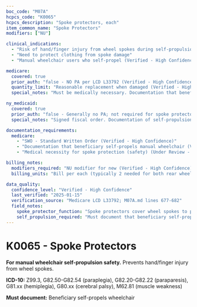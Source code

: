```yaml
---
boc_code: "M07A"
hcpcs_code: "K0065"
hcpcs_description: "Spoke protectors, each"
item_common_name: "Spoke Protectors"
modifiers: ["NU"]

clinical_indications:
  - "Risk of hand/finger injury from wheel spokes during self-propulsion"
  - "Need to protect clothing from spoke damage"
  - "Manual wheelchair users who self-propel (Verified - High Confidence)"

medicare:
  covered: true
  prior_auth: "false - NO PA per LCD L33792 (Verified - High Confidence)"
  quantity_limit: "Reasonable replacement when damaged (Verified - High Confidence)"
  special_notes: "Must be medically necessary. Documentation that beneficiary self-propels required. Medical necessity for spoke protection. May be included at initial or billed separately for replacement. Covered as miscellaneous wheelchair accessory. Bill per each (typically 2 needed for both rear wheels). NU modifier for new. Face-to-face not required. PT/OT not required. RESNA ATP not required. (Verified - High Confidence)"

ny_medicaid:
  covered: true
  prior_auth: "false - Generally no PA; not required for spoke protectors alone (Verified - High Confidence)"
  special_notes: "Signed fiscal order. Documentation of self-propulsion and need. May be billed with wheelchair or separately. Typically included at initial. (Verified - High Confidence)"

documentation_requirements:
  medicare:
    - "SWO - Standard Written Order (Verified - High Confidence)"
    - "Documentation that beneficiary self-propels manual wheelchair (Verified - High Confidence)"
    - "Medical necessity for spoke protection (safety) (Under Review - High Confidence)"

billing_notes:
  modifiers_required: "NU modifier for new (Verified - High Confidence)"
  billing_units: "Bill per each (typically 2 needed for both rear wheels) (Verified - High Confidence)"

data_quality:
  confidence_level: "Verified - High Confidence"
  last_verified: "2025-01-15"
  verification_source: "Medicare LCD L33792; M07A.md lines 677-682"
  field_notes:
    spoke_protector_function: "Spoke protectors cover wheel spokes to prevent hand/finger injuries during self-propulsion and protect clothing from spoke damage. Plastic disc or solid cover mounted on wheel."
    self_propulsion_required: "Must document that beneficiary self-propels. Source: 'documentation that beneficiary self-propels' (M07A.md line 681). Not medically necessary if patient doesn't self-propel (dependent for mobility)."
---
```


# K0065 - Spoke Protectors

**For manual wheelchair self-propulsion safety.** Prevents hand/finger injury from wheel spokes.

**ICD-10:** Z99.3, G82.50-G82.54 (paraplegia), G82.20-G82.22 (paraparesis), G81.xx (hemiplegia), G80.xx (cerebral palsy), M62.81 (muscle weakness)

**Must document:** Beneficiary self-propels wheelchair
